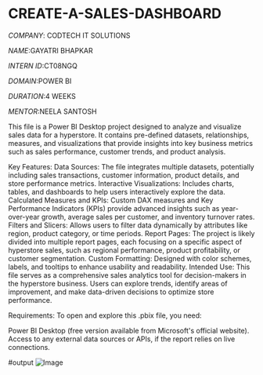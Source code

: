 # CREATE-A-SALES-DASHBOARD

*COMPANY*: CODTECH IT SOLUTIONS

*NAME*:GAYATRI BHAPKAR

*INTERN ID*:CT08NGQ

*DOMAIN*:POWER BI

*DURATION*:4 WEEKS

*MENTOR*:NEELA SANTOSH

This file is a Power BI Desktop project designed to analyze and visualize sales data for a hyperstore. It contains pre-defined datasets, relationships, measures, and visualizations that provide insights into key business metrics such as sales performance, customer trends, and product analysis.

Key Features:
Data Sources: The file integrates multiple datasets, potentially including sales transactions, customer information, product details, and store performance metrics.
Interactive Visualizations: Includes charts, tables, and dashboards to help users interactively explore the data.
Calculated Measures and KPIs: Custom DAX measures and Key Performance Indicators (KPIs) provide advanced insights such as year-over-year growth, average sales per customer, and inventory turnover rates.
Filters and Slicers: Allows users to filter data dynamically by attributes like region, product category, or time periods.
Report Pages: The project is likely divided into multiple report pages, each focusing on a specific aspect of hyperstore sales, such as regional performance, product profitability, or customer segmentation.
Custom Formatting: Designed with color schemes, labels, and tooltips to enhance usability and readability.
Intended Use:
This file serves as a comprehensive sales analytics tool for decision-makers in the hyperstore business. Users can explore trends, identify areas of improvement, and make data-driven decisions to optimize store performance.

Requirements:
To open and explore this .pbix file, you need:

Power BI Desktop (free version available from Microsoft's official website).
Access to any external data sources or APIs, if the report relies on live connections.

#output
![Image](https://github.com/user-attachments/assets/fccef681-7bf8-4e13-8c32-3866121ede69)
